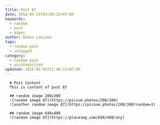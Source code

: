 ```yaml
---
title: Post 87
date: 2018-05-25T03:09:32+07:00
keywords:
  - random
  - post
  - pages
author: Dimas Lanjaka
tags:
  - random post
  - untagged
category:
  - random post
  - uncategorized
updated: 2015-02-05T11:46:17+07:00
---
```


      # Post Content
      This is content of post 87

      ## random image 200x300
      ![random image 87](https://picsum.photos/200/300)
      ![another random image 87](https://picsum.photos/200/300?random=1)

      ## random image 640x480
      ![random image 87](https://placeimg.com/640/480/any)
      